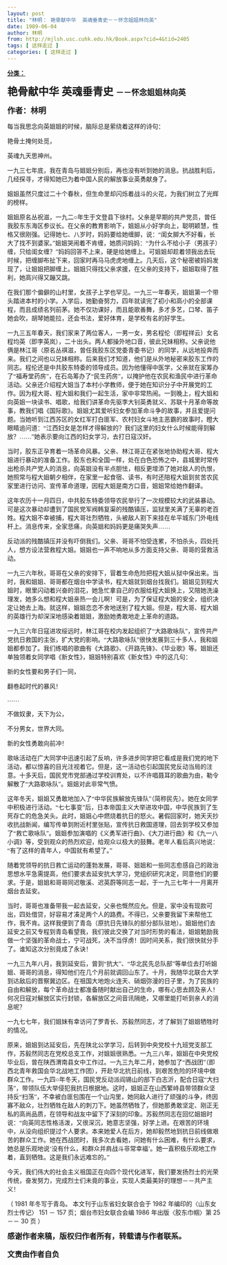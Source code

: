 ```yaml
---
layout: post
title: "林明： 艳骨献中华  英魂垂青史－－怀念姐姐林向英"
date: 1989-06-04
author: 林明
from: http://mjlsh.usc.cuhk.edu.hk/Book.aspx?cid=4&tid=2405
tags: [ 这样走过 ]
categories: [ 这样走过 ]
---
```


<div style="margin: 15px 10px 10px 0px;">
 <div>
  <span id="ctl00_ContentPlaceHolder1_chapter1_SubjectLabel" style="font-weight:bold;text-decoration:underline;">
   分类：
  </span>
 </div>
 <!--[if gte mso 9]><xml>
 <o:OfficeDocumentSettings>
  <o:AllowPNG/>
 </o:OfficeDocumentSettings>
</xml><![endif]-->
 <!--[if gte mso 9]><xml>
 <w:WordDocument>
  <w:View>Normal</w:View>
  <w:Zoom>0</w:Zoom>
  <w:TrackMoves/>
  <w:TrackFormatting/>
  <w:PunctuationKerning/>
  <w:ValidateAgainstSchemas/>
  <w:SaveIfXMLInvalid>false</w:SaveIfXMLInvalid>
  <w:IgnoreMixedContent>false</w:IgnoreMixedContent>
  <w:AlwaysShowPlaceholderText>false</w:AlwaysShowPlaceholderText>
  <w:DoNotPromoteQF/>
  <w:LidThemeOther>EN-US</w:LidThemeOther>
  <w:LidThemeAsian>JA</w:LidThemeAsian>
  <w:LidThemeComplexScript>X-NONE</w:LidThemeComplexScript>
  <w:Compatibility>
   <w:BreakWrappedTables/>
   <w:SnapToGridInCell/>
   <w:WrapTextWithPunct/>
   <w:UseAsianBreakRules/>
   <w:DontGrowAutofit/>
   <w:SplitPgBreakAndParaMark/>
   <w:EnableOpenTypeKerning/>
   <w:DontFlipMirrorIndents/>
   <w:OverrideTableStyleHps/>
   <w:UseFELayout/>
  </w:Compatibility>
  <m:mathPr>
   <m:mathFont m:val="Cambria Math"/>
   <m:brkBin m:val="before"/>
   <m:brkBinSub m:val="&#45;-"/>
   <m:smallFrac m:val="off"/>
   <m:dispDef/>
   <m:lMargin m:val="0"/>
   <m:rMargin m:val="0"/>
   <m:defJc m:val="centerGroup"/>
   <m:wrapIndent m:val="1440"/>
   <m:intLim m:val="subSup"/>
   <m:naryLim m:val="undOvr"/>
  </m:mathPr></w:WordDocument>
</xml><![endif]-->
 <!--[if gte mso 9]><xml>
 <w:LatentStyles DefLockedState="false" DefUnhideWhenUsed="true"
  DefSemiHidden="true" DefQFormat="false" DefPriority="99"
  LatentStyleCount="276">
  <w:LsdException Locked="false" Priority="0" SemiHidden="false"
   UnhideWhenUsed="false" QFormat="true" Name="Normal"/>
  <w:LsdException Locked="false" Priority="9" SemiHidden="false"
   UnhideWhenUsed="false" QFormat="true" Name="heading 1"/>
  <w:LsdException Locked="false" Priority="9" QFormat="true" Name="heading 2"/>
  <w:LsdException Locked="false" Priority="9" QFormat="true" Name="heading 3"/>
  <w:LsdException Locked="false" Priority="9" QFormat="true" Name="heading 4"/>
  <w:LsdException Locked="false" Priority="9" QFormat="true" Name="heading 5"/>
  <w:LsdException Locked="false" Priority="9" QFormat="true" Name="heading 6"/>
  <w:LsdException Locked="false" Priority="9" QFormat="true" Name="heading 7"/>
  <w:LsdException Locked="false" Priority="9" QFormat="true" Name="heading 8"/>
  <w:LsdException Locked="false" Priority="9" QFormat="true" Name="heading 9"/>
  <w:LsdException Locked="false" Priority="39" Name="toc 1"/>
  <w:LsdException Locked="false" Priority="39" Name="toc 2"/>
  <w:LsdException Locked="false" Priority="39" Name="toc 3"/>
  <w:LsdException Locked="false" Priority="39" Name="toc 4"/>
  <w:LsdException Locked="false" Priority="39" Name="toc 5"/>
  <w:LsdException Locked="false" Priority="39" Name="toc 6"/>
  <w:LsdException Locked="false" Priority="39" Name="toc 7"/>
  <w:LsdException Locked="false" Priority="39" Name="toc 8"/>
  <w:LsdException Locked="false" Priority="39" Name="toc 9"/>
  <w:LsdException Locked="false" Priority="35" QFormat="true" Name="caption"/>
  <w:LsdException Locked="false" Priority="10" SemiHidden="false"
   UnhideWhenUsed="false" QFormat="true" Name="Title"/>
  <w:LsdException Locked="false" Priority="0" Name="Default Paragraph Font"/>
  <w:LsdException Locked="false" Priority="11" SemiHidden="false"
   UnhideWhenUsed="false" QFormat="true" Name="Subtitle"/>
  <w:LsdException Locked="false" Priority="22" SemiHidden="false"
   UnhideWhenUsed="false" QFormat="true" Name="Strong"/>
  <w:LsdException Locked="false" Priority="20" SemiHidden="false"
   UnhideWhenUsed="false" QFormat="true" Name="Emphasis"/>
  <w:LsdException Locked="false" Priority="59" SemiHidden="false"
   UnhideWhenUsed="false" Name="Table Grid"/>
  <w:LsdException Locked="false" UnhideWhenUsed="false" Name="Placeholder Text"/>
  <w:LsdException Locked="false" Priority="1" SemiHidden="false"
   UnhideWhenUsed="false" QFormat="true" Name="No Spacing"/>
  <w:LsdException Locked="false" Priority="60" SemiHidden="false"
   UnhideWhenUsed="false" Name="Light Shading"/>
  <w:LsdException Locked="false" Priority="61" SemiHidden="false"
   UnhideWhenUsed="false" Name="Light List"/>
  <w:LsdException Locked="false" Priority="62" SemiHidden="false"
   UnhideWhenUsed="false" Name="Light Grid"/>
  <w:LsdException Locked="false" Priority="63" SemiHidden="false"
   UnhideWhenUsed="false" Name="Medium Shading 1"/>
  <w:LsdException Locked="false" Priority="64" SemiHidden="false"
   UnhideWhenUsed="false" Name="Medium Shading 2"/>
  <w:LsdException Locked="false" Priority="65" SemiHidden="false"
   UnhideWhenUsed="false" Name="Medium List 1"/>
  <w:LsdException Locked="false" Priority="66" SemiHidden="false"
   UnhideWhenUsed="false" Name="Medium List 2"/>
  <w:LsdException Locked="false" Priority="67" SemiHidden="false"
   UnhideWhenUsed="false" Name="Medium Grid 1"/>
  <w:LsdException Locked="false" Priority="68" SemiHidden="false"
   UnhideWhenUsed="false" Name="Medium Grid 2"/>
  <w:LsdException Locked="false" Priority="69" SemiHidden="false"
   UnhideWhenUsed="false" Name="Medium Grid 3"/>
  <w:LsdException Locked="false" Priority="70" SemiHidden="false"
   UnhideWhenUsed="false" Name="Dark List"/>
  <w:LsdException Locked="false" Priority="71" SemiHidden="false"
   UnhideWhenUsed="false" Name="Colorful Shading"/>
  <w:LsdException Locked="false" Priority="72" SemiHidden="false"
   UnhideWhenUsed="false" Name="Colorful List"/>
  <w:LsdException Locked="false" Priority="73" SemiHidden="false"
   UnhideWhenUsed="false" Name="Colorful Grid"/>
  <w:LsdException Locked="false" Priority="60" SemiHidden="false"
   UnhideWhenUsed="false" Name="Light Shading Accent 1"/>
  <w:LsdException Locked="false" Priority="61" SemiHidden="false"
   UnhideWhenUsed="false" Name="Light List Accent 1"/>
  <w:LsdException Locked="false" Priority="62" SemiHidden="false"
   UnhideWhenUsed="false" Name="Light Grid Accent 1"/>
  <w:LsdException Locked="false" Priority="63" SemiHidden="false"
   UnhideWhenUsed="false" Name="Medium Shading 1 Accent 1"/>
  <w:LsdException Locked="false" Priority="64" SemiHidden="false"
   UnhideWhenUsed="false" Name="Medium Shading 2 Accent 1"/>
  <w:LsdException Locked="false" Priority="65" SemiHidden="false"
   UnhideWhenUsed="false" Name="Medium List 1 Accent 1"/>
  <w:LsdException Locked="false" UnhideWhenUsed="false" Name="Revision"/>
  <w:LsdException Locked="false" Priority="34" SemiHidden="false"
   UnhideWhenUsed="false" QFormat="true" Name="List Paragraph"/>
  <w:LsdException Locked="false" Priority="29" SemiHidden="false"
   UnhideWhenUsed="false" QFormat="true" Name="Quote"/>
  <w:LsdException Locked="false" Priority="30" SemiHidden="false"
   UnhideWhenUsed="false" QFormat="true" Name="Intense Quote"/>
  <w:LsdException Locked="false" Priority="66" SemiHidden="false"
   UnhideWhenUsed="false" Name="Medium List 2 Accent 1"/>
  <w:LsdException Locked="false" Priority="67" SemiHidden="false"
   UnhideWhenUsed="false" Name="Medium Grid 1 Accent 1"/>
  <w:LsdException Locked="false" Priority="68" SemiHidden="false"
   UnhideWhenUsed="false" Name="Medium Grid 2 Accent 1"/>
  <w:LsdException Locked="false" Priority="69" SemiHidden="false"
   UnhideWhenUsed="false" Name="Medium Grid 3 Accent 1"/>
  <w:LsdException Locked="false" Priority="70" SemiHidden="false"
   UnhideWhenUsed="false" Name="Dark List Accent 1"/>
  <w:LsdException Locked="false" Priority="71" SemiHidden="false"
   UnhideWhenUsed="false" Name="Colorful Shading Accent 1"/>
  <w:LsdException Locked="false" Priority="72" SemiHidden="false"
   UnhideWhenUsed="false" Name="Colorful List Accent 1"/>
  <w:LsdException Locked="false" Priority="73" SemiHidden="false"
   UnhideWhenUsed="false" Name="Colorful Grid Accent 1"/>
  <w:LsdException Locked="false" Priority="60" SemiHidden="false"
   UnhideWhenUsed="false" Name="Light Shading Accent 2"/>
  <w:LsdException Locked="false" Priority="61" SemiHidden="false"
   UnhideWhenUsed="false" Name="Light List Accent 2"/>
  <w:LsdException Locked="false" Priority="62" SemiHidden="false"
   UnhideWhenUsed="false" Name="Light Grid Accent 2"/>
  <w:LsdException Locked="false" Priority="63" SemiHidden="false"
   UnhideWhenUsed="false" Name="Medium Shading 1 Accent 2"/>
  <w:LsdException Locked="false" Priority="64" SemiHidden="false"
   UnhideWhenUsed="false" Name="Medium Shading 2 Accent 2"/>
  <w:LsdException Locked="false" Priority="65" SemiHidden="false"
   UnhideWhenUsed="false" Name="Medium List 1 Accent 2"/>
  <w:LsdException Locked="false" Priority="66" SemiHidden="false"
   UnhideWhenUsed="false" Name="Medium List 2 Accent 2"/>
  <w:LsdException Locked="false" Priority="67" SemiHidden="false"
   UnhideWhenUsed="false" Name="Medium Grid 1 Accent 2"/>
  <w:LsdException Locked="false" Priority="68" SemiHidden="false"
   UnhideWhenUsed="false" Name="Medium Grid 2 Accent 2"/>
  <w:LsdException Locked="false" Priority="69" SemiHidden="false"
   UnhideWhenUsed="false" Name="Medium Grid 3 Accent 2"/>
  <w:LsdException Locked="false" Priority="70" SemiHidden="false"
   UnhideWhenUsed="false" Name="Dark List Accent 2"/>
  <w:LsdException Locked="false" Priority="71" SemiHidden="false"
   UnhideWhenUsed="false" Name="Colorful Shading Accent 2"/>
  <w:LsdException Locked="false" Priority="72" SemiHidden="false"
   UnhideWhenUsed="false" Name="Colorful List Accent 2"/>
  <w:LsdException Locked="false" Priority="73" SemiHidden="false"
   UnhideWhenUsed="false" Name="Colorful Grid Accent 2"/>
  <w:LsdException Locked="false" Priority="60" SemiHidden="false"
   UnhideWhenUsed="false" Name="Light Shading Accent 3"/>
  <w:LsdException Locked="false" Priority="61" SemiHidden="false"
   UnhideWhenUsed="false" Name="Light List Accent 3"/>
  <w:LsdException Locked="false" Priority="62" SemiHidden="false"
   UnhideWhenUsed="false" Name="Light Grid Accent 3"/>
  <w:LsdException Locked="false" Priority="63" SemiHidden="false"
   UnhideWhenUsed="false" Name="Medium Shading 1 Accent 3"/>
  <w:LsdException Locked="false" Priority="64" SemiHidden="false"
   UnhideWhenUsed="false" Name="Medium Shading 2 Accent 3"/>
  <w:LsdException Locked="false" Priority="65" SemiHidden="false"
   UnhideWhenUsed="false" Name="Medium List 1 Accent 3"/>
  <w:LsdException Locked="false" Priority="66" SemiHidden="false"
   UnhideWhenUsed="false" Name="Medium List 2 Accent 3"/>
  <w:LsdException Locked="false" Priority="67" SemiHidden="false"
   UnhideWhenUsed="false" Name="Medium Grid 1 Accent 3"/>
  <w:LsdException Locked="false" Priority="68" SemiHidden="false"
   UnhideWhenUsed="false" Name="Medium Grid 2 Accent 3"/>
  <w:LsdException Locked="false" Priority="69" SemiHidden="false"
   UnhideWhenUsed="false" Name="Medium Grid 3 Accent 3"/>
  <w:LsdException Locked="false" Priority="70" SemiHidden="false"
   UnhideWhenUsed="false" Name="Dark List Accent 3"/>
  <w:LsdException Locked="false" Priority="71" SemiHidden="false"
   UnhideWhenUsed="false" Name="Colorful Shading Accent 3"/>
  <w:LsdException Locked="false" Priority="72" SemiHidden="false"
   UnhideWhenUsed="false" Name="Colorful List Accent 3"/>
  <w:LsdException Locked="false" Priority="73" SemiHidden="false"
   UnhideWhenUsed="false" Name="Colorful Grid Accent 3"/>
  <w:LsdException Locked="false" Priority="60" SemiHidden="false"
   UnhideWhenUsed="false" Name="Light Shading Accent 4"/>
  <w:LsdException Locked="false" Priority="61" SemiHidden="false"
   UnhideWhenUsed="false" Name="Light List Accent 4"/>
  <w:LsdException Locked="false" Priority="62" SemiHidden="false"
   UnhideWhenUsed="false" Name="Light Grid Accent 4"/>
  <w:LsdException Locked="false" Priority="63" SemiHidden="false"
   UnhideWhenUsed="false" Name="Medium Shading 1 Accent 4"/>
  <w:LsdException Locked="false" Priority="64" SemiHidden="false"
   UnhideWhenUsed="false" Name="Medium Shading 2 Accent 4"/>
  <w:LsdException Locked="false" Priority="65" SemiHidden="false"
   UnhideWhenUsed="false" Name="Medium List 1 Accent 4"/>
  <w:LsdException Locked="false" Priority="66" SemiHidden="false"
   UnhideWhenUsed="false" Name="Medium List 2 Accent 4"/>
  <w:LsdException Locked="false" Priority="67" SemiHidden="false"
   UnhideWhenUsed="false" Name="Medium Grid 1 Accent 4"/>
  <w:LsdException Locked="false" Priority="68" SemiHidden="false"
   UnhideWhenUsed="false" Name="Medium Grid 2 Accent 4"/>
  <w:LsdException Locked="false" Priority="69" SemiHidden="false"
   UnhideWhenUsed="false" Name="Medium Grid 3 Accent 4"/>
  <w:LsdException Locked="false" Priority="70" SemiHidden="false"
   UnhideWhenUsed="false" Name="Dark List Accent 4"/>
  <w:LsdException Locked="false" Priority="71" SemiHidden="false"
   UnhideWhenUsed="false" Name="Colorful Shading Accent 4"/>
  <w:LsdException Locked="false" Priority="72" SemiHidden="false"
   UnhideWhenUsed="false" Name="Colorful List Accent 4"/>
  <w:LsdException Locked="false" Priority="73" SemiHidden="false"
   UnhideWhenUsed="false" Name="Colorful Grid Accent 4"/>
  <w:LsdException Locked="false" Priority="60" SemiHidden="false"
   UnhideWhenUsed="false" Name="Light Shading Accent 5"/>
  <w:LsdException Locked="false" Priority="61" SemiHidden="false"
   UnhideWhenUsed="false" Name="Light List Accent 5"/>
  <w:LsdException Locked="false" Priority="62" SemiHidden="false"
   UnhideWhenUsed="false" Name="Light Grid Accent 5"/>
  <w:LsdException Locked="false" Priority="63" SemiHidden="false"
   UnhideWhenUsed="false" Name="Medium Shading 1 Accent 5"/>
  <w:LsdException Locked="false" Priority="64" SemiHidden="false"
   UnhideWhenUsed="false" Name="Medium Shading 2 Accent 5"/>
  <w:LsdException Locked="false" Priority="65" SemiHidden="false"
   UnhideWhenUsed="false" Name="Medium List 1 Accent 5"/>
  <w:LsdException Locked="false" Priority="66" SemiHidden="false"
   UnhideWhenUsed="false" Name="Medium List 2 Accent 5"/>
  <w:LsdException Locked="false" Priority="67" SemiHidden="false"
   UnhideWhenUsed="false" Name="Medium Grid 1 Accent 5"/>
  <w:LsdException Locked="false" Priority="68" SemiHidden="false"
   UnhideWhenUsed="false" Name="Medium Grid 2 Accent 5"/>
  <w:LsdException Locked="false" Priority="69" SemiHidden="false"
   UnhideWhenUsed="false" Name="Medium Grid 3 Accent 5"/>
  <w:LsdException Locked="false" Priority="70" SemiHidden="false"
   UnhideWhenUsed="false" Name="Dark List Accent 5"/>
  <w:LsdException Locked="false" Priority="71" SemiHidden="false"
   UnhideWhenUsed="false" Name="Colorful Shading Accent 5"/>
  <w:LsdException Locked="false" Priority="72" SemiHidden="false"
   UnhideWhenUsed="false" Name="Colorful List Accent 5"/>
  <w:LsdException Locked="false" Priority="73" SemiHidden="false"
   UnhideWhenUsed="false" Name="Colorful Grid Accent 5"/>
  <w:LsdException Locked="false" Priority="60" SemiHidden="false"
   UnhideWhenUsed="false" Name="Light Shading Accent 6"/>
  <w:LsdException Locked="false" Priority="61" SemiHidden="false"
   UnhideWhenUsed="false" Name="Light List Accent 6"/>
  <w:LsdException Locked="false" Priority="62" SemiHidden="false"
   UnhideWhenUsed="false" Name="Light Grid Accent 6"/>
  <w:LsdException Locked="false" Priority="63" SemiHidden="false"
   UnhideWhenUsed="false" Name="Medium Shading 1 Accent 6"/>
  <w:LsdException Locked="false" Priority="64" SemiHidden="false"
   UnhideWhenUsed="false" Name="Medium Shading 2 Accent 6"/>
  <w:LsdException Locked="false" Priority="65" SemiHidden="false"
   UnhideWhenUsed="false" Name="Medium List 1 Accent 6"/>
  <w:LsdException Locked="false" Priority="66" SemiHidden="false"
   UnhideWhenUsed="false" Name="Medium List 2 Accent 6"/>
  <w:LsdException Locked="false" Priority="67" SemiHidden="false"
   UnhideWhenUsed="false" Name="Medium Grid 1 Accent 6"/>
  <w:LsdException Locked="false" Priority="68" SemiHidden="false"
   UnhideWhenUsed="false" Name="Medium Grid 2 Accent 6"/>
  <w:LsdException Locked="false" Priority="69" SemiHidden="false"
   UnhideWhenUsed="false" Name="Medium Grid 3 Accent 6"/>
  <w:LsdException Locked="false" Priority="70" SemiHidden="false"
   UnhideWhenUsed="false" Name="Dark List Accent 6"/>
  <w:LsdException Locked="false" Priority="71" SemiHidden="false"
   UnhideWhenUsed="false" Name="Colorful Shading Accent 6"/>
  <w:LsdException Locked="false" Priority="72" SemiHidden="false"
   UnhideWhenUsed="false" Name="Colorful List Accent 6"/>
  <w:LsdException Locked="false" Priority="73" SemiHidden="false"
   UnhideWhenUsed="false" Name="Colorful Grid Accent 6"/>
  <w:LsdException Locked="false" Priority="19" SemiHidden="false"
   UnhideWhenUsed="false" QFormat="true" Name="Subtle Emphasis"/>
  <w:LsdException Locked="false" Priority="21" SemiHidden="false"
   UnhideWhenUsed="false" QFormat="true" Name="Intense Emphasis"/>
  <w:LsdException Locked="false" Priority="31" SemiHidden="false"
   UnhideWhenUsed="false" QFormat="true" Name="Subtle Reference"/>
  <w:LsdException Locked="false" Priority="32" SemiHidden="false"
   UnhideWhenUsed="false" QFormat="true" Name="Intense Reference"/>
  <w:LsdException Locked="false" Priority="33" SemiHidden="false"
   UnhideWhenUsed="false" QFormat="true" Name="Book Title"/>
  <w:LsdException Locked="false" Priority="37" Name="Bibliography"/>
  <w:LsdException Locked="false" Priority="39" QFormat="true" Name="TOC Heading"/>
 </w:LatentStyles>
</xml><![endif]-->
 <!--[if gte mso 10]>
<style>
 /* Style Definitions */
table.MsoNormalTable
	{mso-style-name:"Table Normal";
	mso-tstyle-rowband-size:0;
	mso-tstyle-colband-size:0;
	mso-style-noshow:yes;
	mso-style-priority:99;
	mso-style-parent:"";
	mso-padding-alt:0in 5.4pt 0in 5.4pt;
	mso-para-margin:0in;
	mso-para-margin-bottom:.0001pt;
	mso-pagination:widow-orphan;
	font-size:10.0pt;
	font-family:"Times New Roman";}
</style>
<![endif]-->
 <!--StartFragment-->
 <p class="MsoNormal">
  <o:p>
   <b>
   </b>
  </o:p>
 </p>
 <p class="MsoNormal">
  <b>
   <font size="5">
    <span lang="ZH-CN" style='font-family:宋体;mso-ascii-font-family:
"Times New Roman"'>
     艳骨献中华
    </span>
   </font>
   <span lang="ZH-CN" style='font-family:宋体;mso-ascii-font-family:"Times New Roman"'>
    <font size="5">
     英魂垂青史
    </font>
    <font size="4">
     －－怀念姐姐林向英
    </font>
   </span>
   <font size="4">
    <o:p>
    </o:p>
   </font>
  </b>
 </p>
 <p class="MsoNormal">
  <span lang="ZH-CN" style='font-family:宋体;mso-ascii-font-family:
"Times New Roman"'>
   <b>
    <font size="4">
     作者：林明
    </font>
   </b>
  </span>
  <o:p>
  </o:p>
 </p>
 <p class="MsoNormal">
  <o:p>
  </o:p>
 </p>
 <p class="MsoNormal">
  <span lang="ZH-CN" style='font-family:宋体;mso-ascii-font-family:
"Times New Roman"'>
   每当我思念向英姐姐的时候，脑际总是萦绕着这样的诗句：
  </span>
  <o:p>
  </o:p>
 </p>
 <p class="MsoNormal">
  <span lang="ZH-CN" style='font-family:宋体;mso-ascii-font-family:
"Times New Roman"'>
   艳骨土掩何处觅，
  </span>
  <o:p>
  </o:p>
 </p>
 <p class="MsoNormal">
  <span lang="ZH-CN" style='font-family:宋体;mso-ascii-font-family:
"Times New Roman"'>
   英魂九天思神州。
  </span>
  <o:p>
  </o:p>
 </p>
 <p class="MsoNormal">
  <span lang="ZH-CN" style='font-family:宋体;mso-ascii-font-family:
"Times New Roman"'>
   一九三七年底，我在青岛与姐姐分别后，再也没有听到她的消息。抗战胜利后，几经探寻，才得知她已为着中国人民的解放事业英勇献身了。
  </span>
  <o:p>
  </o:p>
 </p>
 <p class="MsoNormal">
  <span lang="ZH-CN" style='font-family:宋体;mso-ascii-font-family:
"Times New Roman"'>
   姐姐虽然只度过二十个春秋，但生命里却闪烁着战斗的火花，为我们树立了光辉的榜样。
  </span>
  <o:p>
  </o:p>
 </p>
 <p class="MsoNormal">
  <span lang="ZH-CN" style='font-family:宋体;mso-ascii-font-family:
"Times New Roman"'>
   姐姐原名丛祝滋，一九二○年生于文登县下徐村。父亲是早期的共产党员，曾任我胶东东海区参议长。在父亲的教育影响下，姐姐从小好学向上，聪明颖慧，性格又很刚强。记得她七、八岁时，妈妈要给她缠脚，说：“闺女脚大不好看，长大了找不到婆家。”姐姐哭闹着不肯缠，她质问妈妈：“为什么不给小子（男孩子）缠，只给闺女缠？”妈妈回答不上来，硬是给她缠上。可姐姐却趁着领我出去玩时候，把缠脚布扯下来，回家时再马马虎虎地缠上。几天后，这个秘密被妈妈发现了，让姐姐把脚缠上。姐姐只得找父亲求援，在父亲的支持下，姐姐取得了胜利，她高兴得又蹦又跳。
  </span>
  <o:p>
  </o:p>
 </p>
 <p class="MsoNormal">
  <span lang="ZH-CN" style='font-family:宋体;mso-ascii-font-family:
"Times New Roman"'>
   在我们那个偏僻的山村里，女孩子上学也罕见。一九三一年春天，姐姐第一个带头踏进本村的小学。入学后，她勤奋努力，四年就读完了初小和高小的全部课程，而且成绩名列前茅。她不仅功课好，而且能歌善舞，多才多艺，口琴、笛子她会吹，胡琴她能拉，还会书法，爱好体育，是学校有名的好学生。
  </span>
  <o:p>
  </o:p>
 </p>
 <p class="MsoNormal">
  <span lang="ZH-CN" style='font-family:宋体;mso-ascii-font-family:
"Times New Roman"'>
   一九三五年春天，我们家来了两位客人，一男一女，男名程伦（即程祥云）女名程均英（即李英岚），二十出头。两人都操外地口音，彼此兄妹相称。父亲说他俩是林江哥（原名丛祺滋，曾任我胶东区党委青委书记）的同学，从远地投奔而来。我们之间也以兄妹相称。后来我们才知道，他们是从外地秘密来胶东工作的同志。程伦还是中共胶东特委的领导成员。因为他懂得中医学，父亲就在家筹办了“福寿堂药房”，在石岛筹办了“民生药房”，以掩护他在农民和渔民中进行革命活动。父亲还介绍程大姐当了本村小学教师，便于她在知识分子中开展党的工作。因为程大哥、程大姐和我们一起生活，家中非常热闹。一到晚上，程大姐和向英姐一块读书、唱歌，给我们讲革命先驱李大钊英勇就义、苏联十月革命等故事，教我们唱《国际歌》。姐姐尤其爱听妇女参加革命斗争的故事，并且爱提问题。当她听到江西苏区的女红军打白匪军、农村妇女斗地主恶霸的故事时，瞪大眼睛追问道：“江西妇女是怎样才得解放的？我们这里的妇女什么时候能得到解放？……”她表示要向江西的妇女学习，去打日寇汉奸。
  </span>
  <o:p>
  </o:p>
 </p>
 <p class="MsoNormal">
  <span lang="ZH-CN" style='font-family:宋体;mso-ascii-font-family:
"Times New Roman"'>
   当时，胶东正孕育着一场革命风暴。父亲、林江哥正在紧张地协助程大哥、程大姐进行暴动的准备工作。胶东也和全国一样，处在白色恐怖之中，县城里时常传出枪杀共产党人的消息，向英姐没有半点胆怯，相反更增添了她对敌人的仇恨，她照常与程大姐朝夕相伴，在家里一起食宿、读书，有时还陪程大姐到贫苦农民家里进行访问、宣传革命道理，因程大姐是南方口音，姐姐常给她作翻译。
  </span>
  <o:p>
  </o:p>
 </p>
 <p class="MsoNormal">
  <span lang="ZH-CN" style='font-family:宋体;mso-ascii-font-family:
"Times New Roman"'>
   这年农历十一月四日，中共胶东特委领导农民举行了一次规模较大的武装暴动。可是这次暴动却遭到了国民党军阀韩复渠的残酷镇压，监狱里关满了无辜的老百姓。程大姐不幸被捕，程大哥壮烈牺牲，头被敌人割下来挂在牟平城东门外电线杆上。消息传来，全家悲痛，向英姐和妈妈更是痛哭失声……
  </span>
  <o:p>
  </o:p>
 </p>
 <p class="MsoNormal">
  <span lang="ZH-CN" style='font-family:宋体;mso-ascii-font-family:
"Times New Roman"'>
   反动派的残酷镇压并没有吓倒我们。父亲、哥哥不怕受连累，不怕杀头，四处托人，想方设法营救程大姐。姐姐也一声不响地从多方面支持父亲、哥哥的营救活动。
  </span>
  <o:p>
  </o:p>
 </p>
 <p class="MsoNormal">
  <span lang="ZH-CN" style='font-family:宋体;mso-ascii-font-family:
"Times New Roman"'>
   一九三六年秋，哥哥在父亲的安排下，冒着生命危险把程大姐从狱中保出来。当时，我和姐姐、哥哥都在烟台中学读书，程大姐就到烟台找我们。姐姐见到程大姐时，眼里闪动着兴奋的泪花，她急忙拿自己的衣服给程大姐换上，又陪她洗澡理发，她多么想和程大姐亲热一会儿啊！可是，为了保证程大姐的安全，组织决定让她去上海。就这样，姐姐恋恋不舍地送别了程大姐。但是，程大哥、程大姐的英雄行为却深深地感染着姐姐，激励她勇敢地走上革命的道路。
  </span>
  <o:p>
  </o:p>
 </p>
 <p class="MsoNormal">
  <span lang="ZH-CN" style='font-family:宋体;mso-ascii-font-family:
"Times New Roman"'>
   一九三六年日寇进攻绥远时，林江哥在校内发起组织了“大路歌咏队”，宣传共产党抗日救国的主张，扩大党的影响。“大路歌咏队”很快发展到三十多人，我和姐姐都参加了。我们练唱的歌曲有《大路歌》、《开路先锋》、《毕业歌》等。姐姐还单独领着女同学唱《新女性》，姐姐特别喜欢《新女性》中的这几句：
  </span>
  <o:p>
  </o:p>
 </p>
 <p class="MsoNormal">
  <span lang="ZH-CN" style='font-family:宋体;mso-ascii-font-family:
"Times New Roman"'>
   新的女性要和男子们一同，
  </span>
  <o:p>
  </o:p>
 </p>
 <p class="MsoNormal">
  <span lang="ZH-CN" style='font-family:宋体;mso-ascii-font-family:
"Times New Roman"'>
   翻卷起时代的暴风！
  </span>
  <o:p>
  </o:p>
 </p>
 <p class="MsoNormal">
  <span lang="ZH-CN" style='font-family:宋体;mso-ascii-font-family:
"Times New Roman"'>
   ……
  </span>
  <o:p>
  </o:p>
 </p>
 <p class="MsoNormal">
  <span lang="ZH-CN" style='font-family:宋体;mso-ascii-font-family:
"Times New Roman"'>
   不做奴隶，天下为公，
  </span>
  <o:p>
  </o:p>
 </p>
 <p class="MsoNormal">
  <span lang="ZH-CN" style='font-family:宋体;mso-ascii-font-family:
"Times New Roman"'>
   不分男女，世界大同。
  </span>
  <o:p>
  </o:p>
 </p>
 <p class="MsoNormal">
  <span lang="ZH-CN" style='font-family:宋体;mso-ascii-font-family:
"Times New Roman"'>
   新的女性勇敢向前冲！
  </span>
  <o:p>
  </o:p>
 </p>
 <p class="MsoNormal">
  <span lang="ZH-CN" style='font-family:宋体;mso-ascii-font-family:
"Times New Roman"'>
   歌咏活动在广大同学中迅速引起了反响，许多进步同学把它看成是我们党的地下活动，都以惊喜的目光注视着它。但是，这一活动也引起国民党反动当局的注意。十多天后，国民党市党部通过学校训育处，以不许唱聂耳的歌曲为由，勒令解散了“大路歌咏队”。姐姐对此非常气愤。
  </span>
  <o:p>
  </o:p>
 </p>
 <p class="MsoNormal">
  <span lang="ZH-CN" style='font-family:宋体;mso-ascii-font-family:
"Times New Roman"'>
   这年冬天，姐姐又勇敢地加入了“中华民族解放先锋队”（简称民先）。她在女同学中积极进行活动。“七七事变”后，日本帝国主义大举进攻中国，中华民族到了生死存亡的危急关头。此时，姐姐心中燃烧着抗日的怒火。暑假回家时，她天天抄收抗战新闻，编写传单到附近村里张贴，宣传抗日救国道理，回去到学校又参加了“救亡歌咏队”。姐姐参加演唱的《义勇军进行曲》、《大刀进行曲》和《九一八小调》等，受到观众的热烈欢迎，给观众以极大的鼓舞。老年人看后高兴地说：“有了这样的青年人，中国就有希望了。”
  </span>
  <o:p>
  </o:p>
 </p>
 <p class="MsoNormal">
  <span lang="ZH-CN" style='font-family:宋体;mso-ascii-font-family:
"Times New Roman"'>
   随着党领导的抗日救亡运动的蓬勃发展，哥哥、姐姐和一些同志愈感自己的政治思想水平急需提高，他们要求去延安抗大学习，党组织研究决定，同意他们的要求。于是，姐姐和哥哥同迟敬溪、迟英蔚等同志一起，于一九三七年十一月离开烟台去延安。
  </span>
  <o:p>
  </o:p>
 </p>
 <p class="MsoNormal">
  <span lang="ZH-CN" style='font-family:宋体;mso-ascii-font-family:
"Times New Roman"'>
   当时，哥哥也准备带我一起去延安，父亲也慨然应允。但是，家中没有现款可出，四处借贷，好容易才凑足两个人的路费。不得已，父亲要我留下来帮他工作，我不肯。这样我便到了青岛（原抗日先锋队的部分部队驻地）。姐姐他们去延安之前又专程到青岛看望我，我们彼此交换了对当时形势的看法，姐姐勉励我做一个坚强的革命战士，宁可战死，决不当俘虏！因时间关系，我们很快就分手了。谁知这次分别竟成了永诀！
  </span>
  <o:p>
  </o:p>
 </p>
 <p class="MsoNormal">
  <span lang="ZH-CN" style='font-family:宋体;mso-ascii-font-family:
"Times New Roman"'>
   一九三九年八月，我到延安后，曾到“抗大”、“华北民先总队部”等单位去打听姐姐、哥哥的消息，得知他们在几个月前就调回山东了。十月，我随华北联合大学到达敌后的晋察冀边区。在祖国大地炮火连天、硝烟弥漫的日子里，为了民族的自由和解放，每个革命战士都准备随时献出自己的生命，哪有心思去顾及亲人！何况日寇对解放区实行封锁，各解放区之间音讯隔绝，又哪里能打听到亲人的消息呢？
  </span>
  <o:p>
  </o:p>
 </p>
 <p class="MsoNormal">
  <span lang="ZH-CN" style='font-family:宋体;mso-ascii-font-family:
"Times New Roman"'>
   一九七七年，我们姐妹有幸访问了罗青长、苏毅然同志，才了解到了姐姐牺牲时的情况。
  </span>
  <o:p>
  </o:p>
 </p>
 <p class="MsoNormal">
  <span lang="ZH-CN" style='font-family:宋体;mso-ascii-font-family:
"Times New Roman"'>
   原来，姐姐到达延安后，先在陕北公学学习，后转到中央党校十九班党支部工作，苏毅然同志在党校总支工作，对姐姐很熟悉。一九三八年，姐姐在中央党校毕业后，曾在陕西渭南县女中工作过。一九三九年二月，她参加了“西战团”（即西北青年救国会华北战地工作团），开赴华北抗日前线，到艰苦危险的环境中做群众工作。一九四○年冬天，国民党反动派阎锡山的部下白志沂，配合日寇“大扫荡”，带领队伍大举侵犯我抗日根据地。这时，姐姐正在山西繁峙县带领群众坚持反“扫荡”，不幸被白匪包围在一个山沟里，她同敌人进行了顽强的斗争，终因寡不敌众，壮烈牺牲在敌人的刺刀下。她虽然牺牲了，但她那勇敢坚定、刚正无私的高尚品质，在领导和战友中留下了深刻的印象。苏毅然同志在回忆姐姐时说：“向英同志性格活泼，又很深沉，她意志坚强，好学上进。在艰苦的环境中，从没向组织提过个人要求。本来她爱人在后方，她却毅然地到抗日前线做艰苦的群众工作。她在西战团时，我多次去看她，问她有什么困难，有什么要求，她总是乐观地说‘没有什么，和群众并肩战斗非常幸福’。她一直积极乐观地工作着，直到牺牲。这是我们永远难忘的。”
  </span>
  <o:p>
  </o:p>
 </p>
 <p class="MsoNormal">
  <span lang="ZH-CN" style='font-family:宋体;mso-ascii-font-family:
"Times New Roman"'>
   今天，我们伟大的社会主义祖国正在向四个现代化进军，我们要发扬烈士的光荣传统，奋发努力，完成烈士们未竟的事业，实现人类最美好的理想－－共产主义！
  </span>
  <o:p>
  </o:p>
 </p>
 <p class="MsoNormal">
  <span lang="ZH-CN" style='font-family:宋体;mso-ascii-font-family:
"Times New Roman"'>
   （
  </span>
  1981
  <span lang="ZH-CN" style='font-family:宋体;
mso-ascii-font-family:"Times New Roman"'>
   年冬写于青岛。
  </span>
  <span lang="ZH-CN" style='font-family:宋体;
mso-ascii-font-family:"Times New Roman"'>
   本文刊于山东省妇女联合会于
  </span>
  1982
  <span lang="ZH-CN" style='font-family:宋体;mso-ascii-font-family:"Times New Roman"'>
   年编印的〈山东女烈士传记〉
  </span>
  151
  <span lang="ZH-CN" style='font-family:宋体;mso-ascii-font-family:"Times New Roman"'>
   －
  </span>
  157
  <span lang="ZH-CN" style='font-family:宋体;mso-ascii-font-family:"Times New Roman"'>
   页；烟台市妇女联合会编
  </span>
  1986
  <span lang="ZH-CN" style='font-family:宋体;mso-ascii-font-family:"Times New Roman"'>
   年出版〈胶东巾帼〉第
  </span>
  25
  <span lang="ZH-CN" style='font-family:宋体;mso-ascii-font-family:"Times New Roman"'>
   －－
  </span>
  30
  <span lang="ZH-CN" style='font-family:宋体;mso-ascii-font-family:"Times New Roman"'>
   页
  </span>
  <span lang="ZH-CN" style='font-family:宋体;
mso-ascii-font-family:"Times New Roman"'>
   ）
  </span>
  <o:p>
  </o:p>
 </p>
 <p class="MsoNormal">
  <o:p>
  </o:p>
  <strong style="font-size: 17.27272605896px; line-height: 24.6399993896484px;">
   感谢作者来稿，版权归作者所有，转载请与作者联系。
  </strong>
 </p>
 <p class="MsoNormal" style="font-size: 17.6000003814697px; line-height: 24.6399993896484px;">
  <span lang="ZH-CN" style="font-family: 宋体;">
  </span>
 </p>
 <p class="MsoNormal" style="font-size: 17.27272605896px; line-height: 24.6399993896484px;">
  <o:p>
   <strong style="font-size: 17.27272605896px; line-height: 24.6399993896484px;">
    文责由作者自负
   </strong>
  </o:p>
 </p>
 <!--EndFragment-->
</div>

